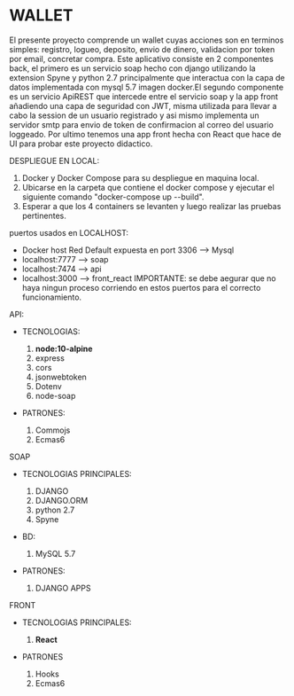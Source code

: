 # WALLET 

El presente proyecto comprende un wallet cuyas acciones son en terminos simples: registro, logueo, deposito, envio de dinero, validacion por token por email, concretar compra. Este aplicativo consiste en 2 componentes back, el primero 
es un servicio soap hecho con django utilizando la extension Spyne y python 2.7 principalmente
que interactua con la capa de datos implementada con mysql 5.7 imagen docker.El segundo componente es un servicio ApiREST que intercede entre el servicio soap y la app front añadiendo una capa de seguridad 
con JWT, misma utilizada para llevar a cabo la session de un usuario registrado y asi mismo implementa
un servidor smtp para envio de token de confirmacion al correo del usuario loggeado. Por ultimo tenemos una app front hecha con React que hace de UI para probar este proyecto didactico. 


DESPLIEGUE EN LOCAL: 
  1. Docker y Docker Compose para su despliegue en maquina local.
  2. Ubicarse en la carpeta que contiene el docker compose y ejecutar el siguiente comando "docker-compose up --build".
  3. Esperar a que los 4 containers se levanten y luego realizar las pruebas pertinentes.
  
  puertos usados en LOCALHOST:
  - Docker host Red Default expuesta en port 3306 --> Mysql
  - localhost:7777 --> soap
  - localhost:7474  --> api
  - localhost:3000 --> front_react
  IMPORTANTE: se debe aegurar que no haya ningun proceso corriendo en estos puertos para el correcto funcionamiento.
    

API:
   - TECNOLOGIAS:
       1. **node:10-alpine**
       2. express
       3. cors
       4. jsonwebtoken
       5. Dotenv
       6. node-soap

   - PATRONES:
      1. Commojs
      2. Ecmas6

SOAP
  - TECNOLOGIAS PRINCIPALES:
       1. DJANGO
       2. DJANGO.ORM
       3. python 2.7
       4. Spyne

  - BD:
       1. MySQL 5.7 

  - PATRONES:
       1. DJANGO APPS
        
FRONT
   - TECNOLOGIAS PRINCIPALES:
        1. **React** 
    
   - PATRONES
        1. Hooks
        2. Ecmas6
